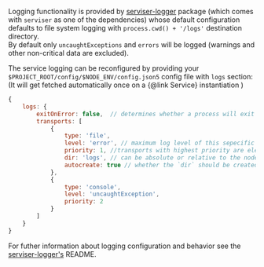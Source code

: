 
Logging functionality is provided by [serviser-logger](https://github.com/lucid-services/serviser-logger) package (which comes with `serviser` as one of the dependencies) whose default configuration defaults to file system logging with `process.cwd() + '/logs'` destination directory.  
By default only `uncaughtExceptions` and `errors` will be logged (warnings and other non-critical data are excluded).  

The service logging can be reconfigured by providing your `$PROJECT_ROOT/config/$NODE_ENV/config.json5` config file with `logs` section:  
(It will get fetched automatically once on a {@link Service} instantiation )

```javascript
{
    logs: {
        exitOnError: false,  // determines whether a process will exit with status code 1 on 'uncaughtException' event
        transports: [
            {
                type: 'file',
                level: 'error', // maximum log level of this sepecific transport, [optional]
                priority: 1, //transports with highest priority are elected to be major logging players with fallbacks to transports with lower priority
                dir: 'logs', // can be absolute or relative to the node's process
                autocreate: true // whether the `dir` should be created if it does not exist
            },
            {
                type: 'console',
                level: 'uncaughtException',
                priority: 2
            }
        ]
    }
}
```

For futher information about logging configuration and behavior see the [serviser-logger's](https://github.com/lucid-services/serviser-logger) README.
